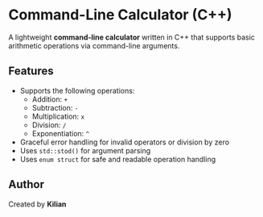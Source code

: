 # Command-Line Calculator (C++)

A lightweight **command-line calculator** written in C++ that supports basic arithmetic operations via command-line arguments.

## Features

- Supports the following operations:
  - Addition: `+`
  - Subtraction: `-`
  - Multiplication: `x`
  - Division: `/`
  - Exponentiation: `^`
- Graceful error handling for invalid operators or division by zero
- Uses `std::stod()` for argument parsing
- Uses `enum struct` for safe and readable operation handling

## Author
Created by **Kilian**
